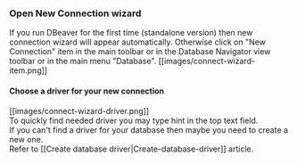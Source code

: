 ### Open New Connection wizard
If you run DBeaver for the first time (standalone version) then new connection wizard will appear automatically.
Otherwise click on "New Connection" item in the main toolbar or in the Database Navigator view toolbar or in the main menu "Database".
[[images/connect-wizard-item.png]]

#### Choose a driver for your new connection
[[images/connect-wizard-driver.png]]  
To quickly find needed driver you may type hint in the top text field.  
If you can't find a driver for your database then maybe you need to create a new one.  
Refer to [[Create database driver|Create-database-driver]] article.  